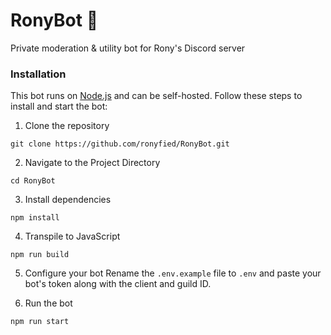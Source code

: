 # RonyBot 🤖
Private moderation & utility bot for Rony's Discord server

### Installation
This bot runs on [Node.js](https://nodejs.org/en) and can be self-hosted. Follow these steps to install and start the bot:
1. Clone the repository
```
git clone https://github.com/ronyfied/RonyBot.git
```

2. Navigate to the Project Directory
```
cd RonyBot
```

3. Install dependencies
```
npm install
```

4. Transpile to JavaScript
```
npm run build
```

5. Configure your bot
Rename the `.env.example` file to `.env` and paste your bot's token along with the client and guild ID.

6. Run the bot
```
npm run start
```